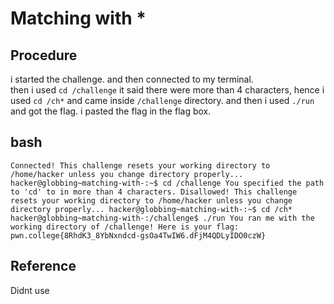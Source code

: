 # Matching with *

## Procedure
i started the challenge. and then connected to my terminal.<br>
then i used `cd /challenge` it said there were more than 4 characters,
hence i used `cd /ch*` and came inside `/challenge` directory. and then 
i used `./run` and got the flag.
i pasted the flag in the flag box.

## bash 
`Connected!
This challenge resets your working directory to /home/hacker unless you change
directory properly...
hacker@globbing~matching-with-:~$ cd /challenge
You specified the path to 'cd' to in more than 4 characters. Disallowed!
This challenge resets your working directory to /home/hacker unless you change
directory properly...
hacker@globbing~matching-with-:~$ cd /ch*
hacker@globbing~matching-with-:/challenge$ ./run
You ran me with the working directory of /challenge! Here is your flag:
pwn.college{8RhdK3_8YbNxndcd-gsOa4TwIW6.dFjM4QDLyIDO0czW}`

## Reference
Didnt use
